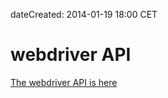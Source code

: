 dateCreated: 2014-01-19 18:00 CET

# webdriver API

[The webdriver API is here][api]

[api]: http://seleniumhq.github.io/selenium/docs/api/javascript/module/selenium-webdriver/index_exports_WebDriver.html

